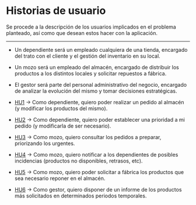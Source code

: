 # Historias de usuario 

Se procede a la descripción de los usuarios implicados en el problema planteado, así como que desean estos hacer con la aplicación.

---

- Un dependiente será un empleado cualquiera de una tienda, encargado del trato con el cliente y el gestión del inventario en su local.
- Un mozo será un empleado del almacén, encargado de distribuir los productos a los distintos locales y solicitar repuestos a fábrica.
- El gestor será parte del personal administrativo del negocio, encargado de analizar la evolución del mismo y tomar decisiones estratégicas.

- [HU1](https://github.com/modejota/IVProject/issues/2) -> Como dependiente, quiero poder realizar un pedido al almacén (y modificar los productos del mismo).
- [HU2](https://github.com/modejota/IVProject/issues/3) -> Como dependiente, quiero poder establecer una prioridad a mi pedido (y modificarla de ser necesario).
- [HU3](https://github.com/modejota/IVProject/issues/4) -> Como mozo, quiero consultar los pedidos a preparar, priorizando los urgentes.
- [HU4](https://github.com/modejota/IVProject/issues/5) -> Como mozo, quiero notificar a los dependientes de posibles incidencias (productos no disponibles, retrasos, etc).
- [HU5](https://github.com/modejota/IVProject/issues/6) -> Como mozo, quiero poder solicitar a fábrica los productos que sea necesario reponer en el almacén.
- [HU6](https://github.com/modejota/IVProject/issues/7) -> Como gestor, quiero disponer de un informe de los productos más solicitados en determinados periodos temporales.
